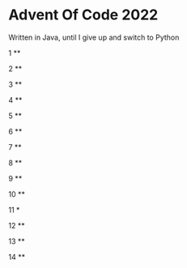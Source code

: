 # Advent Of Code 2022

Written in Java, until I give up and switch to Python

1   **

2   **

3   **

4   **

5   **

6   **

7   **

8   **

9   **

10  **

11  *

12  **

13  **

14  **
